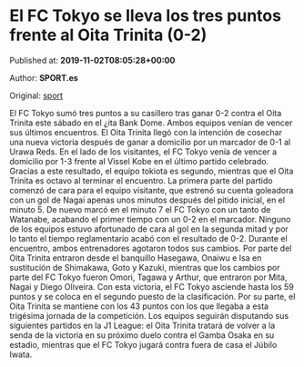 
# El FC Tokyo se lleva los tres puntos frente al Oita Trinita (0-2)

Published at: **2019-11-02T08:05:28+00:00**

Author: **SPORT.es**

Original: [sport](https://www.sport.es/es/noticias/liga-japonesa/el-fc-tokyo-se-lleva-los-tres-puntos-frente-al-oita-trinita-0-2-7711137)

El FC Tokyo sumó tres puntos a su casillero tras ganar 0-2 contra el Oita Trinita este sábado en el ¿ita Bank Dome. Ambos equipos venían de vencer sus últimos encuentros. El Oita Trinita llegó con la intención de cosechar una nueva victoria después de ganar a domicilio por un marcador de 0-1 al Urawa Reds. En el lado de los visitantes, el FC Tokyo venía de vencer a domicilio por 1-3 frente al Vissel Kobe en el último partido celebrado. Gracias a este resultado, el equipo tokiota es segundo, mientras que el Oita Trinita es octavo al terminar el encuentro.
La primera parte del partido comenzó de cara para el equipo visitante, que estrenó su cuenta goleadora con un gol de Nagai apenas unos minutos después del pitido inicial, en el minuto 5. De nuevo marcó en el minuto 7 el FC Tokyo con un tanto de Watanabe, acabando el primer tiempo con un 0-2 en el marcador.
Ninguno de los equipos estuvo afortunado de cara al gol en la segunda mitad y por lo tanto el tiempo reglamentario acabó con el resultado de 0-2.
Durante el encuentro, ambos entrenadores agotaron todos sus cambios. Por parte del Oita Trinita entraron desde el banquillo Hasegawa, Onaiwu e Isa en sustitución de Shimakawa, Goto y Kazuki, mientras que los cambios por parte del FC Tokyo fueron Omori, Tagawa y Arthur, que entraron por Mita, Nagai y Diego Oliveira.
Con esta victoria, el FC Tokyo asciende hasta los 59 puntos y se coloca en el segundo puesto de la clasificación. Por su parte, el Oita Trinita se mantiene con los 43 puntos con los que llegaba a esta trigésima jornada de la competición.
Los equipos seguirán disputando sus siguientes partidos en la J1 League: el Oita Trinita tratará de volver a la senda de la victoria en su próximo duelo contra el Gamba Osaka en su estadio, mientras que el FC Tokyo jugará contra fuera de casa el Júbilo Iwata.
